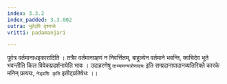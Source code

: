 ```yaml
---
index: 3.3.2
index_padded: 3.3.002
sutra: भूतेऽपि दृश्यन्ते
vritti: padamanjari

---
```

पूर्वत्र वर्तमानाधइकारादिति । तत्रैव वर्तमानग्रहणं न निवर्त्तितम्, बाहुल्येन वर्तमाने भवन्ति, क्वचिदेव भूते भवन्तीति किल विवेकप्रदर्शनायेति भावः । उदाहरणेषु `ताभ्यामन्यत्रोणादयः` इति सम्प्रदानापादानव्यतिरिक्ते कारके मनिन् प्रत्ययः, `नेड्वशि कृति` इतीट्प्रतिषेधः ।।